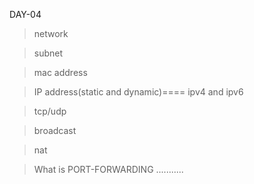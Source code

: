 DAY-04
>network

> subnet

> mac address

> IP address(static and dynamic)==== ipv4 and ipv6

> tcp/udp
  
>broadcast

> nat

>What is PORT-FORWARDING ...........



